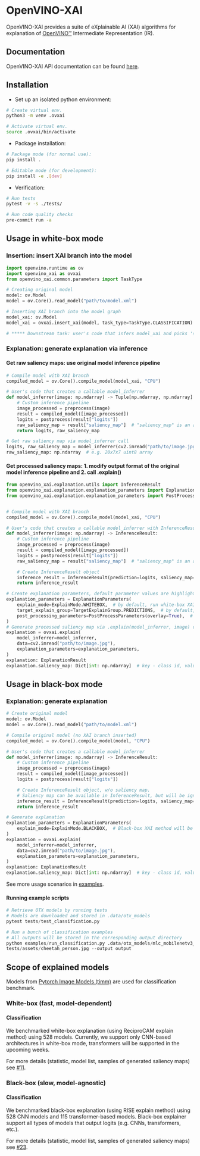 # OpenVINO-XAI

OpenVINO-XAI provides a suite of eXplainable AI (XAI) algorithms for explanation of
[OpenVINO™](https://github.com/openvinotoolkit/openvino) Intermediate Representation (IR).

## Documentation

OpenVINO-XAI API documentation can be found [here](https://curly-couscous-ovjvm29.pages.github.io/).

## Installation

- Set up an isolated python environment:

```bash
# Create virtual env.
python3 -m venv .ovxai

# Activate virtual env.
source .ovxai/bin/activate
```

- Package installation:

```bash
# Package mode (for normal use):
pip install .

# Editable mode (for development):
pip install -e .[dev]
```

- Verification:

```bash
# Run tests
pytest -v -s ./tests/

# Run code quality checks
pre-commit run -a
```

## Usage in white-box mode

### Insertion: insert XAI branch into the model

```python
import openvino.runtime as ov
import openvino_xai as ovxai
from openvino_xai.common.parameters import TaskType

# Creating original model
model: ov.Model
model = ov.Core().read_model("path/to/model.xml")

# Inserting XAI branch into the model graph
model_xai: ov.Model
model_xai = ovxai.insert_xai(model, task_type=TaskType.CLASSIFICATION)

# ***** Downstream task: user's code that infers model_xai and picks 'saliency_map' output *****
```

### Explanation: generate explanation via inference

#### Get raw saliency maps: use original model inference pipeline

```python
# Compile model with XAI branch
compiled_model = ov.Core().compile_model(model_xai, "CPU")

# User's code that creates a callable model_inferrer
def model_inferrer(image: np.ndarray) -> Tuple[np.ndarray, np.ndarray]:
    # Custom inference pipeline
    image_processed = preprocess(image)
    result = compiled_model([image_processed])
    logits = postprocess(result["logits"])
    raw_saliency_map = result["saliency_map"]  # "saliency_map" is an additional model output added during insertion
    return logits, raw_saliency_map

# Get raw saliency map via model_inferrer call
logits, raw_saliency_map = model_inferrer(cv2.imread("path/to/image.jpg"))
raw_saliency_map: np.ndarray  # e.g. 20x7x7 uint8 array
```

#### Get processed saliency maps: 1. modify output format of the original model inference pipeline and 2. call .explain()

```python
from openvino_xai.explanation.utils import InferenceResult
from openvino_xai.explanation.explanation_parameters import ExplanationParameters
from openvino_xai.explanation.explanation_parameters import PostProcessParameters


# Compile model with XAI branch
compiled_model = ov.Core().compile_model(model_xai, "CPU")

# User's code that creates a callable model_inferrer with InferenceResult output
def model_inferrer(image: np.ndarray) -> InferenceResult:
    # Custom inference pipeline
    image_processed = preprocess(image)
    result = compiled_model([image_processed])
    logits = postprocess(result["logits"])
    raw_saliency_map = result["saliency_map"]  # "saliency_map" is an additional output added during insertion

    # Create InferenceResult object
    inference_result = InferenceResult(prediction=logits, saliency_map=raw_saliency_map)
    return inference_result

# Create explanation parameters, default parameter values are highlighted below
explanation_parameters = ExplanationParameters(
    explain_mode=ExplainMode.WHITEBOX,  # by default, run white-box XAI
    target_explain_group=TargetExplainGroup.PREDICTIONS,  # by default, explains only predicted classes
    post_processing_parameters=PostProcessParameters(overlay=True),  # by default, saliency map overlays over image
)
# Generate processed saliency map via .explain(model_inferrer, image) call
explanation = ovxai.explain(
    model_inferrer=model_inferrer,
    data=cv2.imread("path/to/image.jpg"),
    explanation_parameters=explanation_parameters,
)
explanation: ExplanationResult
explanation.saliency_map: Dict[int: np.ndarray]  # key - class id, value - processed saliency map e.g. 3x354x500
```

## Usage in black-box mode

### Explanation: generate explanation

```python
# Create original model
model: ov.Model
model = ov.Core().read_model("path/to/model.xml")

# Compile original model (no XAI branch inserted)
compiled_model = ov.Core().compile_model(model, "CPU")

# User's code that creates a callable model_inferrer
def model_inferrer(image: np.ndarray) -> InferenceResult:
    # Custom inference pipeline
    image_processed = preprocess(image)
    result = compiled_model([image_processed])
    logits = postprocess(result["logits"])

    # Create InferenceResult object, w/o saliency map.
    # Saliency map can be available in InferenceResult, but will be ignored when explain_mode=ExplainMode.BLACKBOX
    inference_result = InferenceResult(prediction=logits, saliency_map=None)
    return inference_result

# Generate explanation
explanation_parameters = ExplanationParameters(
    explain_mode=ExplainMode.BLACKBOX,  # Black-box XAI method will be used under .explain() call
)
explanation = ovxai.explain(
    model_inferrer=model_inferrer,
    data=cv2.imread("path/to/image.jpg"),
    explanation_parameters=explanation_parameters,
)
explanation: ExplanationResult
explanation.saliency_map: Dict[int: np.ndarray]  # key - class id, value - processed saliency map e.g. 354x500x3
```

See more usage scenarios in [examples](./examples).

#### Running example scripts

```python
# Retrieve OTX models by running tests
# Models are downloaded and stored in .data/otx_models
pytest tests/test_classification.py

# Run a bunch of classification examples
# All outputs will be stored in the corresponding output directory
python examples/run_classification.py .data/otx_models/mlc_mobilenetv3_large_voc.xml \
tests/assets/cheetah_person.jpg --output output
```

## Scope of explained models

Models from [Pytorch Image Models (timm)](https://github.com/huggingface/pytorch-image-models) are used
for classification benchmark.

### White-box (fast, model-dependent)

#### Classification

We benchmarked white-box explanation (using ReciproCAM explain method) using 528 models.
Currently, we support only CNN-based architectures in white-box mode,
transformers will be supported in the upcoming weeks.

For more details (statistic, model list, samples of generated saliency maps) see
[#11](https://github.com/intel-sandbox/openvino_xai/pull/11).

### Black-box (slow, model-agnostic)

#### Classification

We benchmarked black-box explanation (using RISE explain method) using 528 CNN models and 115 transformer-based models.
Black-box explainer support all types of models that output logits (e.g. CNNs, transformers, etc.).

For more details (statistic, model list, samples of generated saliency maps) see
[#23](https://github.com/intel-sandbox/openvino_xai/pull/23).
